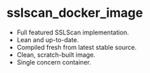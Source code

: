 # sslscan_docker_image
- Full featured SSLScan implementation. 
- Lean and up-to-date.
- Compiled fresh from latest stable source.
- Clean, scratch-built image.
- Single concern container.
